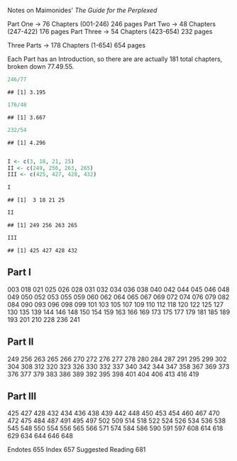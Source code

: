 Notes on Maimonides' *The Guide for the Perplexed*

Part One     -> 76 Chapters (001-246)   246 pages
Part Two     -> 48 Chapters (247-422)   176 pages
Part Three   -> 54 Chapters (423-654)   232 pages 

Three Parts  -> 178 Chapters (1-654)    654 pages

Each Part has an Introduction, so there are are
actually 181 total chapters, broken down 77.49.55.


```r
246/77
```

```
## [1] 3.195
```

```r
176/48
```

```
## [1] 3.667
```

```r
232/54
```

```
## [1] 4.296
```

```r

I <- c(3, 18, 21, 25)
II <- c(249, 256, 263, 265)
III <- c(425, 427, 428, 432)

I
```

```
## [1]  3 18 21 25
```

```r
II
```

```
## [1] 249 256 263 265
```

```r
III
```

```
## [1] 425 427 428 432
```


Part I
------
003 
018 021 025 026 028 031 032 034 036 038 
040 042 044 045 046 048 049 050 052 053
055 059 060 062 064 065 067 069 072 074
076 079 082 084 090 093 096 098 099 101
103 105 107 109 110 112 118 120 122 125
127 130 135 139 144 146 148 150 154 159
163 166 169 173 175 177 179 181 185 189
193 201 210 228 236 241

Part II
-------
249
256 263 265 266 270 272 276 277 278 280
284 287 291 295 299 302 304 308 312 320
323 326 330 332 337 340 342 344 347 358
367 369 373 376 377 379 383 386 389 392
395 398 401 404 406 413 416 419 

Part III
--------
425
427 428 432 434 436 438 439 442 448 450
453 454 460 467 470 472 475 484 487 491
495 497 502 509 514 518 522 524 526 534
536 538 545 548 550 554 556 565 566 571
574 584 586 590 591 597 608 614 618 629
634 644 646 648 

Endotes            655
Index              657
Suggested Reading  681
